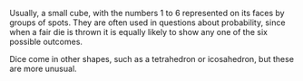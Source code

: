 Usually, a small cube, with the numbers 1 to 6 represented on its faces
by groups of spots. They are often used in questions about probability,
since when a fair die is thrown it is equally likely to show any one of
the six possible outcomes.

Dice come in other shapes, such as a tetrahedron or icosahedron, but
these are more unusual.
